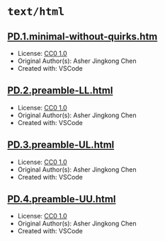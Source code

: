 # `text/html`

## [PD.1.minimal-without-quirks.htm](../files/PD.1.minimal-without-quirks.htm)

- License: [CC0 1.0](./LICENSE.1.txt)
- Original Author(s): Asher Jingkong Chen
- Created with: VSCode

## [PD.2.preamble-LL.html](../files/PD.2.preamble-LL.html)

- License: [CC0 1.0](./LICENSE.1.txt)
- Original Author(s): Asher Jingkong Chen
- Created with: VSCode

## [PD.3.preamble-UL.html](../files/PD.3.preamble-UL.html)

- License: [CC0 1.0](./LICENSE.1.txt)
- Original Author(s): Asher Jingkong Chen
- Created with: VSCode

## [PD.4.preamble-UU.html](../files/PD.4.preamble-UU.html)

- License: [CC0 1.0](./LICENSE.1.txt)
- Original Author(s): Asher Jingkong Chen
- Created with: VSCode
